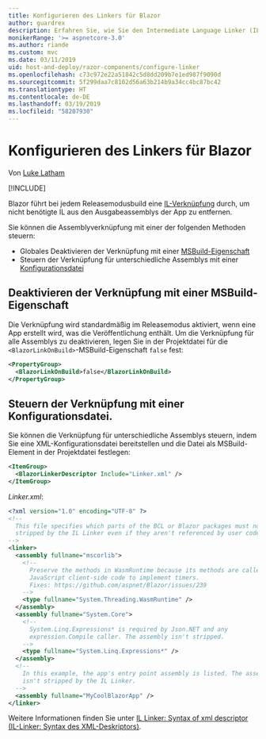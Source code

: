 ```yaml
---
title: Konfigurieren des Linkers für Blazor
author: guardrex
description: Erfahren Sie, wie Sie den Intermediate Language Linker (IL) beim Erstellen einer Blazor-App steuern.
monikerRange: '>= aspnetcore-3.0'
ms.author: riande
ms.custom: mvc
ms.date: 03/11/2019
uid: host-and-deploy/razor-components/configure-linker
ms.openlocfilehash: c73c972e22a51842c5d8dd209b7e1ed987f9090d
ms.sourcegitcommit: 5f299daa7c8102d56a63b214b9a34cc4bc87bc42
ms.translationtype: HT
ms.contentlocale: de-DE
ms.lasthandoff: 03/19/2019
ms.locfileid: "58207930"
---
```

# <a name="configure-the-linker-for-blazor"></a>Konfigurieren des Linkers für Blazor

Von [Luke Latham](https://github.com/guardrex)

[!INCLUDE[](~/includes/razor-components-preview-notice.md)]

Blazor führt bei jedem Releasemodusbuild eine [IL-Verknüpfung](/dotnet/standard/managed-code#intermediate-language--execution) durch, um nicht benötigte IL aus den Ausgabeassemblys der App zu entfernen.

Sie können die Assemblyverknüpfung mit einer der folgenden Methoden steuern:

* Globales Deaktivieren der Verknüpfung mit einer [MSBuild-Eigenschaft](#disable-linking-with-a-msbuild-property)
* Steuern der Verknüpfung für unterschiedliche Assemblys mit einer [Konfigurationsdatei](#control-linking-with-a-configuration-file)

## <a name="disable-linking-with-a-msbuild-property"></a>Deaktivieren der Verknüpfung mit einer MSBuild-Eigenschaft

Die Verknüpfung wird standardmäßig im Releasemodus aktiviert, wenn eine App erstellt wird, was die Veröffentlichung enthält. Um die Verknüpfung für alle Assemblys zu deaktivieren, legen Sie in der Projektdatei für die `<BlazorLinkOnBuild>`-MSBuild-Eigenschaft `false` fest:

```xml
<PropertyGroup>
  <BlazorLinkOnBuild>false</BlazorLinkOnBuild>
</PropertyGroup>
```

## <a name="control-linking-with-a-configuration-file"></a>Steuern der Verknüpfung mit einer Konfigurationsdatei.

Sie können die Verknüpfung für unterschiedliche Assemblys steuern, indem Sie eine XML-Konfigurationsdatei bereitstellen und die Datei als MSBuild-Element in der Projektdatei festlegen:

```xml
<ItemGroup>
  <BlazorLinkerDescriptor Include="Linker.xml" />
</ItemGroup>
```

*Linker.xml*:

```xml
<?xml version="1.0" encoding="UTF-8" ?>
<!--
  This file specifies which parts of the BCL or Blazor packages must not be
  stripped by the IL Linker even if they aren't referenced by user code.
-->
<linker>
  <assembly fullname="mscorlib">
    <!--
      Preserve the methods in WasmRuntime because its methods are called by 
      JavaScript client-side code to implement timers.
      Fixes: https://github.com/aspnet/Blazor/issues/239
    -->
    <type fullname="System.Threading.WasmRuntime" />
  </assembly>
  <assembly fullname="System.Core">
    <!--
      System.Linq.Expressions* is required by Json.NET and any 
      expression.Compile caller. The assembly isn't stripped.
    -->
    <type fullname="System.Linq.Expressions*" />
  </assembly>
  <!--
    In this example, the app's entry point assembly is listed. The assembly
    isn't stripped by the IL Linker.
  -->
  <assembly fullname="MyCoolBlazorApp" />
</linker>
```

Weitere Informationen finden Sie unter [IL Linker: Syntax of xml descriptor (IL-Linker: Syntax des XML-Deskriptors)](https://github.com/mono/linker/blob/master/src/linker/README.md#syntax-of-xml-descriptor).
